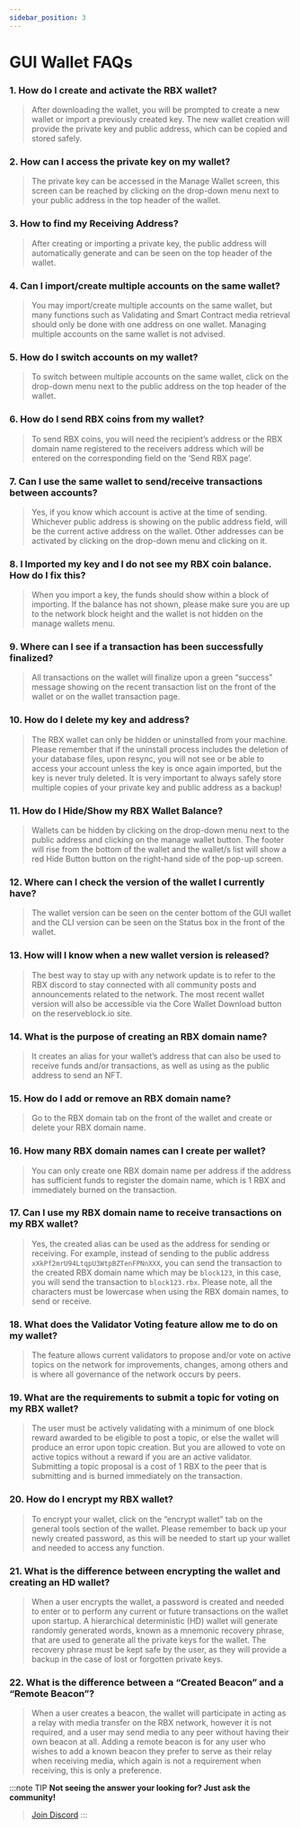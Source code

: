 ```yaml
---
sidebar_position: 3
---
```


# GUI Wallet FAQs

### 1. How do I create and activate the RBX wallet?

> After downloading the wallet, you will be prompted to create a new wallet or import a previously created key. The new wallet creation will provide the private key and public address, which can be copied and stored safely.

### 2. How can I access the private key on my wallet?

> The private key can be accessed in the Manage Wallet screen, this screen can be reached by clicking on the drop-down menu next to your public address in the top header of the wallet.

### 3. How to find my Receiving Address?

> After creating or importing a private key, the public address will automatically generate and can be seen on the top header of the wallet.

### 4. Can I import/create multiple accounts on the same wallet?

> You may import/create multiple accounts on the same wallet, but many functions such as Validating and Smart Contract media retrieval should only be done with one address on one wallet. Managing multiple accounts on the same wallet is not advised.

### 5. How do I switch accounts on my wallet?

> To switch between multiple accounts on the same wallet, click on the drop-down menu next to the public address on the top header of the wallet.

### 6. How do I send RBX coins from my wallet?

> To send RBX coins, you will need the recipient’s address or the RBX domain name registered to the receivers address which will be entered on the corresponding field on the ‘Send RBX page’.

### 7. Can I use the same wallet to send/receive transactions between accounts?

> Yes, if you know which account is active at the time of sending. Whichever public address is showing on the public address field, will be the current active address on the wallet. Other addresses can be activated by clicking on the drop-down menu and clicking on it.

### 8. I Imported my key and I do not see my RBX coin balance. How do I fix this?

> When you import a key, the funds should show within a block of importing. If the balance has not shown, please make sure you are up to the network block height and the wallet is not hidden on the manage wallets menu.

### 9. Where can I see if a transaction has been successfully finalized?

> All transactions on the wallet will finalize upon a green “success” message showing on the recent transaction list on the front of the wallet or on the wallet transaction page.

### 10. How do I delete my key and address?

> The RBX wallet can only be hidden or uninstalled from your machine. Please remember that if the uninstall process includes the deletion of your database files, upon resync, you will not see or be able to access your account unless the key is once again imported, but the key is never truly deleted. It is very important to always safely store multiple copies of your private key and public address as a backup!

### 11. How do I Hide/Show my RBX Wallet Balance?

> Wallets can be hidden by clicking on the drop-down menu next to the public address and clicking on the manage wallet button. The footer will rise from the bottom of the wallet and the wallet/s list will show a red Hide Button button on the right-hand side of the pop-up screen.

### 12. Where can I check the version of the wallet I currently have?

> The wallet version can be seen on the center bottom of the GUI wallet and the CLI version can be seen on the Status box in the front of the wallet.

### 13. How will I know when a new wallet version is released?

> The best way to stay up with any network update is to refer to the RBX discord to stay connected with all community posts and announcements related to the network. The most recent wallet version will also be accessible via the Core Wallet Download button on the reserveblock.io site.

### 14. What is the purpose of creating an RBX domain name?

> It creates an alias for your wallet’s address that can also be used to receive funds and/or transactions, as well as using as the public address to send an NFT.

### 15. How do I add or remove an RBX domain name?

> Go to the RBX domain tab on the front of the wallet and create or delete your RBX domain name.

### 16. How many RBX domain names can I create per wallet?

> You can only create one RBX domain name per address if the address has sufficient funds to register the domain name, which is 1 RBX and immediately burned on the transaction.

### 17. Can I use my RBX domain name to receive transactions on my RBX wallet?

> Yes, the created alias can be used as the address for sending or receiving. For example, instead of sending to the public address `xXkPf2mrU94LtqpU3WtpBZTenFPNnXXX`, you can send the transaction to the created RBX domain name which may be `block123`, in this case, you will send the transaction to `block123.rbx`. Please note, all the characters must be lowercase when using the RBX domain names, to send or receive.

### 18. What does the Validator Voting feature allow me to do on my wallet?

> The feature allows current validators to propose and/or vote on active topics on the network for improvements, changes, among others and is where all governance of the network occurs by peers.

### 19. What are the requirements to submit a topic for voting on my RBX wallet?

> The user must be actively validating with a minimum of one block reward awarded to be eligible to post a topic, or else the wallet will produce an error upon topic creation. But you are allowed to vote on active topics without a reward if you are an active validator. Submitting a topic proposal is a cost of 1 RBX to the peer that is submitting and is burned immediately on the transaction.

### 20. How do I encrypt my RBX wallet?

> To encrypt your wallet, click on the “encrypt wallet” tab on the general tools section of the wallet. Please remember to back up your newly created password, as this will be needed to start up your wallet and needed to access any function.

### 21. What is the difference between encrypting the wallet and creating an HD wallet?

> When a user encrypts the wallet, a password is created and needed to enter or to perform any current or future transactions on the wallet upon startup. A hierarchical deterministic (HD) wallet will generate randomly generated words, known as a mnemonic recovery phrase, that are used to generate all the private keys for the wallet. The recovery phrase must be kept safe by the user, as they will provide a backup in the case of lost or forgotten private keys.

### 22. What is the difference between a “Created Beacon” and a “Remote Beacon”?

> When a user creates a beacon, the wallet will participate in acting as a relay with media transfer on the RBX network, however it is not required, and a user may send media to any peer without having their own beacon at all. Adding a remote beacon is for any user who wishes to add a known beacon they prefer to serve as their relay when receiving media, which again is not a requirement when receiving, this is only a preference.

:::note TIP
**Not seeing the answer your looking for? Just ask the community!**
> <a href="https://discord.gg/7cd5ebDQCj">Join Discord</a>
:::